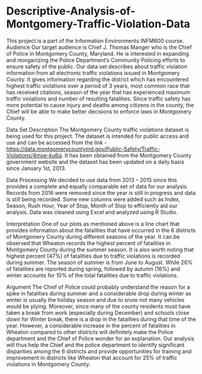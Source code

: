 # Descriptive-Analysis-of-Montgomery-Traffic-Violation-Data
This project is a part of the Information Environments INFM600 course.
Audience
Our target audience is Chief J. Thomas Manger who is the Chief of Police in Montgomery County, Maryland. He is interested in expanding and reorganizing the Police Department’s Community Policing efforts to ensure safety of the public. Our data set describes about traffic violation information from all electronic traffic violations issued in Montgomery County. It gives information regarding the district which has encountered highest traffic violations over a period of 3 years, most common race that has received citations, season of the year that has experienced maximum traffic violations and number of resulting fatalities. Since traffic safety has more potential to cause injury and deaths among citizens in the county, the Chief will be able to make better decisions to enforce laws in Montgomery County.

Data Set Description
The Montgomery County traffic violations dataset is being used for this project. The dataset is intended for public access and use and can be accessed from the link - https://data.montgomerycountymd.gov/Public-Safety/Traffic-Violations/4mse-ku6q. It has been obtained from the Montgomery County government website and the dataset has been updated on a daily basis since January 1st, 2013. 

Data Processing
We decided to use data from 2013 – 2015 since this provides a complete and equally comparable set of data for our analysis.  Records from 2016 were removed since the year is still in progress and data is still being recorded. Some new columns were added such as Index, Season, Rush Hour, Year of Stop, Month of Stop to efficiently aid our analysis. Data was cleaned using Excel and analyzed using R Studio.

Interpretation
One of our plots as mentioned above is a line chart that provides information about the fatalities that have occurred in the 6 districts of Montgomery County during different seasons of the year. It can be observed that Wheaton records the highest percent of fatalities in Montgomery County during the summer season. It is also worth noting that highest percent (47%) of fatalities due to traffic violations is recorded during summer. The season of summer is from June to August. While 26% of fatalities are reported during spring, followed by autumn (16%) and winter accounts for 10% of the total fatalities due to traffic violations.

Argument
The Chief of Police could probably understand the reason for a spike in fatalities during summer and a considerable drop during winter as winter is usually the holiday season and due to snow not many vehicles would be plying. Moreover, since many of the county residents must have taken a break from work (especially during December) and schools close down for Winter break, there is a drop in the fatalities during that time of the year. However, a considerable increase in the percent of fatalities in Wheaton compared to other districts will definitely make the Police department and the Chief of Police wonder for an explanation. Our analysis will thus help the Chief and the police department to identify significant disparities among the 6 districts and provide opportunities for training and improvement in districts like Wheaton that account for 25% of traffic violations in Montgomery County.

